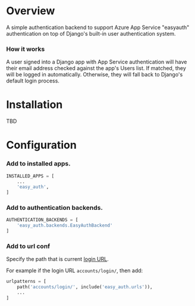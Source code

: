 # Overview

A simple authentication backend to support Azure App Service "easyauth" authentication on top of Django's built-in user authentication system.

### How it works

A user signed into a Django app with App Service authentication will have their email address checked against the app's Users list. If matched, they will be logged in automatically. Otherwise, they will fall back to Django's default login process.

# Installation

TBD

# Configuration

### Add to installed apps.
```py
INSTALLED_APPS = [
    ...
    'easy_auth',
]
```

### Add to authentication backends.
```py
AUTHENTICATION_BACKENDS = [
    'easy_auth.backends.EasyAuthBackend'
]
```

### Add to url conf
Specify the path that is current [login URL](https://docs.djangoproject.com/en/4.0/ref/settings/#login-url).

For example if the login URL `accounts/login/`, then add:

```py
urlpatterns = [
    path('accounts/login/', include('easy_auth.urls')),
    ...
]
```
